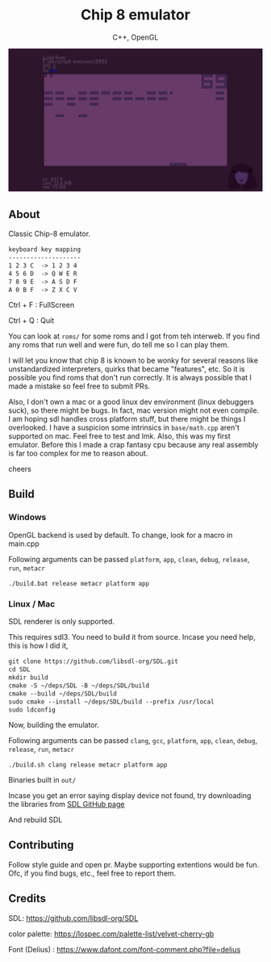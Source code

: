 <p>
<h1 align="center">Chip 8 emulator</h2>
<p align="center">C++, OpenGL</p>
<p align="center">
<img width="600"src="data/screenshot.png">
</p>
</p>

## About
Classic Chip-8 emulator.

    keyboard key mapping
    --------------------
    1 2 3 C  -> 1 2 3 4
    4 5 6 D  -> Q W E R
    7 8 9 E  -> A S D F
    A 0 B F  -> Z X C V

Ctrl + F : FullScreen

Ctrl + Q : Quit

You can look at `roms/` for some roms and I got from teh interweb. If you find any roms that run well and were fun, do tell me so I can play them.

I will let you know that chip 8 is known to be wonky for several reasons like unstandardized interpreters, quirks that became "features", etc. So it is possible you find roms that don't run correctly. It is always possible that I made a mistake so feel free to submit PRs.

Also, I don't own a mac or a good linux dev environment (linux debuggers suck), so there might be bugs. In fact, mac version might not even compile. I am hoping sdl handles cross platform stuff, but there might be things I overlooked. I have a suspicion some intrinsics in `base/math.cpp` aren't supported on mac. Feel free to test and lmk. Also, this was my first emulator. Before this I made a crap fantasy cpu because any real assembly is far too complex for me to reason about.

cheers

## Build

### Windows

OpenGL backend is used by default. To change, look for a macro in main.cpp

Following arguments can be passed
`platform`, `app`, `clean`, `debug`, `release`, `run`, `metacr`

```
./build.bat release metacr platform app
```

### Linux / Mac

SDL renderer is only supported.

This requires sdl3. You need to build it from source. Incase you need help, this is how I did it,
```
git clone https://github.com/libsdl-org/SDL.git
cd SDL
mkdir build
cmake -S ~/deps/SDL -B ~/deps/SDL/build
cmake --build ~/deps/SDL/build
sudo cmake --install ~/deps/SDL/build --prefix /usr/local
sudo ldconfig
```

Now, building the emulator.

Following arguments can be passed
`clang`, `gcc`, `platform`, `app`, `clean`, `debug`, `release`, `run`, `metacr`

```
./build.sh clang release metacr platform app
```

Binaries built in `out/`

Incase you get an error saying display device not found, try downloading the libraries from [SDL GitHub page](https://github.com/libsdl-org/SDL/blob/main/docs/README-linux.md)

And rebuild SDL


## Contributing

Follow style guide and open pr. Maybe supporting extentions would be fun. Ofc, if you find bugs, etc., feel free to report them.

## Credits

SDL: https://github.com/libsdl-org/SDL 

color palette: https://lospec.com/palette-list/velvet-cherry-gb

Font (Delius) : https://www.dafont.com/font-comment.php?file=delius
